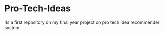 # Pro-Tech-Ideas
Its a first repository on my final year project on pro tech idea recommender system.  
